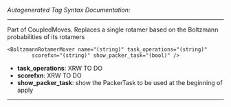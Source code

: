 _Autogenerated Tag Syntax Documentation:_

---
Part of CoupledMoves. Replaces a single rotamer based on the Boltzmann probabilities of its rotamers

```
<BoltzmannRotamerMover name="(string)" task_operations="(string)"
        scorefxn="(string)" show_packer_task="(bool)" />
```

-   **task_operations**: XRW TO DO
-   **scorefxn**: XRW TO DO
-   **show_packer_task**: show the PackerTask to be used at the beginning of apply

---
